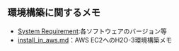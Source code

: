 ## 環境構築に関するメモ  

- [System Requirement](http://docs.h2o.ai/h2o/latest-stable/h2o-docs/welcome.html):各ソフトウェアのバージョン等
- [install_in_aws.md](./install_in_aws.md)：AWS EC2へのH2O-3環境構築メモ
